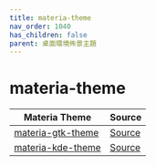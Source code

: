 ```yaml
---
title: materia-theme
nav_order: 1040
has_children: false
parent: 桌面環境佈景主題
---
```



# materia-theme

| Materia Theme | Source |
| --- | --- |
| [materia-gtk-theme](https://samwhelp.github.io/note-about-theme/read/desktop-theme/gtk-theme/materia-gtk-theme.html) | [Source](https://github.com/nana-4/materia-theme) |
| [materia-kde-theme](https://samwhelp.github.io/note-about-theme/read/desktop-theme/kde-theme/materia-kde-theme.html) | [Source](https://github.com/PapirusDevelopmentTeam/materia-kde) |
